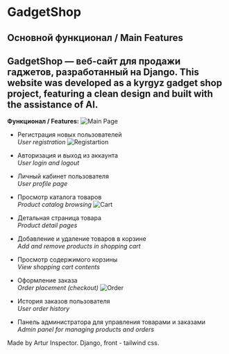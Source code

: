 # GadgetShop

## Основной функционал / Main Features

**GadgetShop** — веб-сайт для продажи гаджетов, разработанный на Django.
This website was developed as a kyrgyz gadget shop project, featuring a clean design and built with the assistance of AI.
---

**Функционал / Features:**
![Main Page](screenshots/home.png)

- Регистрация новых пользователей  
  *User registration*
![Registartion](screenshots/registration.png)

- Авторизация и выход из аккаунта  
  *User login and logout*

- Личный кабинет пользователя  
  *User profile page*

- Просмотр каталога товаров  
  *Product catalog browsing*
![Cart](screenshots/cart.png)

- Детальная страница товара  
  *Product detail pages*

- Добавление и удаление товаров в корзине  
  *Add and remove products in shopping cart*

- Просмотр содержимого корзины  
  *View shopping cart contents*

- Оформление заказа  
  *Order placement (checkout)*
![Order](screenshots/pay.png)

- История заказов пользователя  
  *User order history*

- Панель администратора для управления товарами и заказами  
  *Admin panel for managing products and orders*

Made by Artur Inspector. Django, front - tailwind css.
